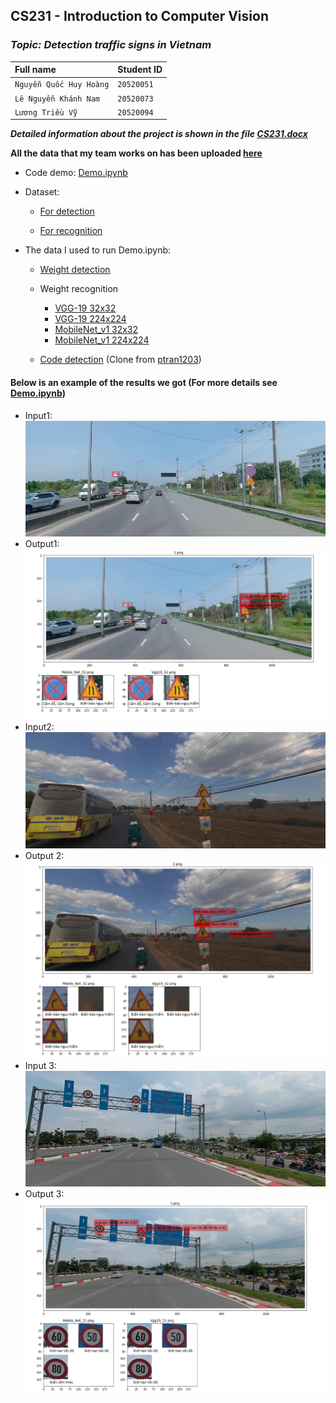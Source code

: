 ## CS231 - Introduction to Computer Vision
### ___Topic: Detection traffic signs in Vietnam___

| Full name               | Student ID     |
| :---------------------- | -------------- |
| `Nguyễn Quốc Huy Hoàng` | `20520051`     |
| `Lê Nguyễn Khánh Nam`   | `20520073`     |
| `Lương Triều Vỹ`        | `20520094`     |

***Detailed information about the project is shown in the file [CS231.docx](https://github.com/hoangnqh/UIT-CS231/CS231.docx)***

**All the data that my team works on has been uploaded [here](https://drive.google.com/drive/folders/1RarkridVopVlFFtMsQdeL3niYkQjjBPT?usp=sharing)**

- Code demo: [Demo.ipynb](https://github.com/hoangnqh/UIT-CS231/Demo.ipynb)


- Dataset:

    - [For detection](https://www.kaggle.com/datasets/loitranv/zalo-traffic-sign)
	
    - [For recognition](https://drive.google.com/file/d/1Ke8suiK_HB3h7lHcMy64BL-Q57-vanSD/view?usp=sharing)
	
	
- The data I used to run Demo.ipynb:

    - [Weight detection](https://drive.google.com/file/d/1UTev9wxIOGfqmQRWRLkRsbV19DU1QVO2/view?usp=sharing)
	
    - Weight recognition
        - [VGG-19 32x32](https://drive.google.com/file/d/1ZWmrF85NprdZVD51cQ4IVcJ939tqW5bc/view?usp=sharing)
        - [VGG-19 224x224](https://drive.google.com/file/d/1ZWmrF85NprdZVD51cQ4IVcJ939tqW5bc/view?usp=sharing)
        - [MobileNet_v1 32x32](https://drive.google.com/file/d/17Lx42BCAHawx1g6tcva2Xmk8lFMwJQdd/view?usp=sharing)
        - [MobileNet_v1 224x224](https://drive.google.com/file/d/1e8xS67dMgY0UacyjmXgN_Vsglvywnow_/view?usp=sharing)
		
    - [Code detection](https://drive.google.com/drive/folders/1-37VSmiDhDg1ixydj_ei7pPb44jUpuff?usp=sharing) (Clone from [ptran1203](https://github.com/ptran1203/traffic_sign_detection))

#### Below is an example of the results we got (For more details see [Demo.ipynb](https://github.com/hoangnqh/UIT-CS231/Demo.ipynb))
- Input1:
![Input 1](https://raw.githubusercontent.com/hoangnqh/UIT-CS231/main/readme-img/1.jpg)
- Output1:
![Output 1](https://raw.githubusercontent.com/hoangnqh/UIT-CS231/main/readme-img/output1.jpg)
- Input2:
![Input 2](https://raw.githubusercontent.com/hoangnqh/UIT-CS231/main/readme-img/2.jpg)
- Output 2:
![Output 2](https://raw.githubusercontent.com/hoangnqh/UIT-CS231/main/readme-img/output2.jpg)
- Input 3:
![Input 3](https://raw.githubusercontent.com/hoangnqh/UIT-CS231/main/readme-img/3.jpg)
- Output 3:
![Output 3](https://raw.githubusercontent.com/hoangnqh/UIT-CS231/main/readme-img/output3.jpg)